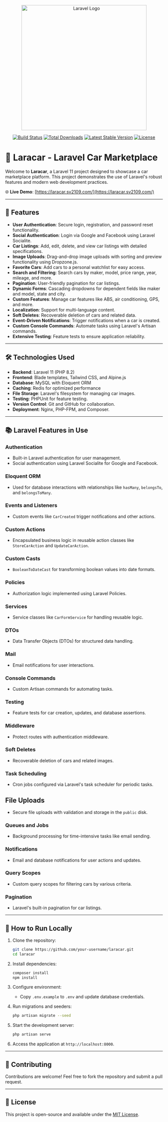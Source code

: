 <p align="center"><a href="https://laravel.com" target="_blank"><img src="https://raw.githubusercontent.com/laravel/art/master/logo-lockup/5%20SVG/2%20CMYK/1%20Full%20Color/laravel-logolockup-cmyk-red.svg" width="400" alt="Laravel Logo"></a></p>

<p align="center">
<a href="https://github.com/laravel/framework/actions"><img src="https://github.com/laravel/framework/workflows/tests/badge.svg" alt="Build Status"></a>
<a href="https://packagist.org/packages/laravel/framework"><img src="https://img.shields.io/packagist/dt/laravel/framework" alt="Total Downloads"></a>
<a href="https://packagist.org/packages/laravel/framework"><img src="https://img.shields.io/packagist/v/laravel/framework" alt="Latest Stable Version"></a>
<a href="https://packagist.org/packages/laravel/framework"><img src="https://img.shields.io/packagist/l/laravel/framework" alt="License"></a>
</p>

# 🚗 Laracar - Laravel Car Marketplace

Welcome to **Laracar**, a Laravel 11 project designed to showcase a car marketplace platform. This project demonstrates the use of Laravel's robust features and modern web development practices.

🌐 **Live Demo**: [https://laracar.sv2109.com/](https://laracar.sv2109.com/)

---

## 🚀 Features

- **User Authentication**: Secure login, registration, and password reset functionality.
- **Social Authentication**: Login via Google and Facebook using Laravel Socialite.
- **Car Listings**: Add, edit, delete, and view car listings with detailed specifications.
- **Image Uploads**: Drag-and-drop image uploads with sorting and preview functionality using Dropzone.js.
- **Favorite Cars**: Add cars to a personal watchlist for easy access.
- **Search and Filtering**: Search cars by maker, model, price range, year, mileage, and more.
- **Pagination**: User-friendly pagination for car listings.
- **Dynamic Forms**: Cascading dropdowns for dependent fields like maker and model, state and city.
- **Custom Features**: Manage car features like ABS, air conditioning, GPS, and more.
- **Localization**: Support for multi-language content.
- **Soft Deletes**: Recoverable deletion of cars and related data.
- **Event-Driven Notifications**: Trigger notifications when a car is created.
- **Custom Console Commands**: Automate tasks using Laravel's Artisan commands.
- **Extensive Testing**: Feature tests to ensure application reliability.

---

## 🛠️ Technologies Used

- **Backend**: Laravel 11 (PHP 8.2)
- **Frontend**: Blade templates, Tailwind CSS, and Alpine.js
- **Database**: MySQL with Eloquent ORM
- **Caching**: Redis for optimized performance
- **File Storage**: Laravel's filesystem for managing car images.
- **Testing**: PHPUnit for feature testing.
- **Version Control**: Git and GitHub for collaboration.
- **Deployment**: Nginx, PHP-FPM, and Composer.

---

## 📚 Laravel Features in Use

### Authentication
- Built-in Laravel authentication for user management.
- Social authentication using Laravel Socialite for Google and Facebook.

### Eloquent ORM
- Used for database interactions with relationships like `hasMany`, `belongsTo`, and `belongsToMany`.

### Events and Listeners
- Custom events like `CarCreated` trigger notifications and other actions.

### Custom Actions
- Encapsulated business logic in reusable action classes like `StoreCarAction` and `UpdateCarAction`.

### Custom Casts
- `BooleanToDateCast` for transforming boolean values into date formats.

### Policies
- Authorization logic implemented using Laravel Policies.

### Services
- Service classes like `CarFormService` for handling reusable logic.

### DTOs
- Data Transfer Objects (DTOs) for structured data handling.

### Mail
- Email notifications for user interactions.

### Console Commands
- Custom Artisan commands for automating tasks.

### Testing
- Feature tests for car creation, updates, and database assertions.

### Middleware
- Protect routes with authentication middleware.

### Soft Deletes
- Recoverable deletion of cars and related images.

### Task Scheduling
- Cron jobs configured via Laravel's task scheduler for periodic tasks.

## File Uploads
- Secure file uploads with validation and storage in the `public` disk.

### Queues and Jobs
- Background processing for time-intensive tasks like email sending.

### Notifications
- Email and database notifications for user actions and updates.

### Query Scopes
- Custom query scopes for filtering cars by various criteria.

### Pagination
- Laravel's built-in pagination for car listings.

---

## 📖 How to Run Locally

1. Clone the repository:
   ```bash
   git clone https://github.com/your-username/laracar.git
   cd laracar
   ```

2. Install dependencies:
   ```bash
   composer install
   npm install
   ```

3. Configure environment:
   - Copy `.env.example` to `.env` and update database credentials.

4. Run migrations and seeders:
   ```bash
   php artisan migrate --seed
   ```

5. Start the development server:
   ```bash
   php artisan serve
   ```

6. Access the application at `http://localhost:8000`.

---

## 🤝 Contributing

Contributions are welcome! Feel free to fork the repository and submit a pull request.

---

## 📜 License

This project is open-source and available under the [MIT License](LICENSE).
